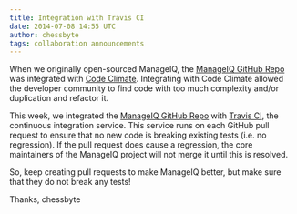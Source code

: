 ```yaml
---
title: Integration with Travis CI
date: 2014-07-08 14:55 UTC
author: chessbyte
tags: collaboration announcements
---
```



When we originally open-sourced ManageIQ, the [ManageIQ GitHub
Repo](https://github.com/ManageIQ/manageiq) was integrated with [Code
Climate](https://codeclimate.com/github/ManageIQ/manageiq).  Integrating with
Code Climate allowed the developer community to find code with too much
complexity and/or duplication and refactor it.

This week, we integrated the [ManageIQ GitHub
Repo](https://github.com/ManageIQ/manageiq) with [Travis
CI](https://travis-ci.org/ManageIQ/manageiq), the continuous integration
service.  This service runs on each GitHub pull request to ensure that no new
code is breaking existing tests (i.e. no regression).  If the pull request does
cause a regression, the core maintainers of the ManageIQ project will not merge
it until this is resolved.

So, keep creating pull requests to make ManageIQ better, but make sure that they
do not break any tests!

Thanks,
chessbyte
